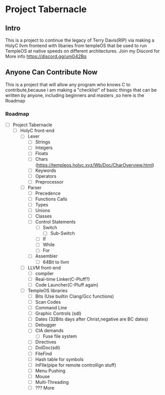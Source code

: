 # Project Tabernacle
## Intro
This is a project to continue the legacy of Terry Davis(RIP) via  making a HolyC llvm frontend with libaries from templeOS that be used to run TempleOS at native speeds on different architectures. Join my Discord for More info
https://discord.gg/umG42Bq
##  Anyone Can Contribute Now
This is a project that will allow any program who knows C to contribute,because i am making a "checklist" of basic things that can be written by anyone, including beginners and masters  ,so here is the Roadmap
### Roadmap

 - [ ] Project Tabernacle
	 - [ ] HolyC front-end
		 - [ ] Lexer 
			 - [ ] Strings
			 - [ ] Integers
			 - [ ]  Floats
			 - [ ] Chars (https://templeos.holyc.xyz/Wb/Doc/CharOverview.html)
			 - [ ] Keywords
			 - [ ] Operators
			 - [ ] Preprocessor
		 - [ ]  Parser
			 - [ ] Precedence
			 - [ ] Functions Calls
			 - [ ] Types
			 - [ ] Unions
			 - [ ] Classes
			 - [ ] Control Statements
				 - [ ] Switch
					 - [ ] Sub-Switch
				 - [ ] If
				 - [ ] While
				 - [ ] For
			 - [ ] Assembler 
				 - [ ] 64Bit to llvm
		 - [ ]  LLVM front-end
			 - [ ]  compiler
			 - [ ] Real-time Linker(C-Pluff?)
			 - [ ] Code Launcher(C-Pluff again)
		 - [ ] TempleOS libraries
			 - [ ] Bits (Use builtin Clang/Gcc functions)
			 - [ ] Scan Codes
			 - [ ] Command Line
			 - [ ] Graphic Controls (sdl)
			 - [ ] Dates (32Bits days after Christ,negative are BC dates)
			 - [ ]  Debugger
			 - [ ] CIA demands
				 - [ ] Fuse file system
			 - [ ] Directives
			 - [ ] DolDoc(sdl)
			 - [ ] FileFind
			 - [ ] Hash table for symbols
			 - [ ] InFIle(pipe for remote controllign stuff)
			 - [ ] Menu Pushing
			 - [ ] Mouse
			 - [ ] Multi-Threading
			 - [ ] ??? More

